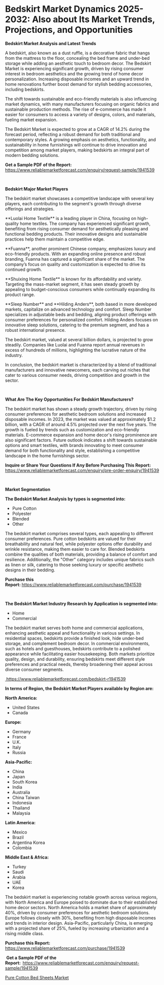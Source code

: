 <p><h1>Bedskirt Market Dynamics 2025-2032: Also about Its Market Trends, Projections, and Opportunities</h1></p><p><strong>Bedskirt Market Analysis and Latest Trends</strong></p>
<p><p>A bedskirt, also known as a dust ruffle, is a decorative fabric that hangs from the mattress to the floor, concealing the bed frame and under-bed storage while adding an aesthetic touch to bedroom decor. The Bedskirt Market is experiencing significant growth, driven by rising consumer interest in bedroom aesthetics and the growing trend of home decor personalization. Increasing disposable incomes and an upward trend in home renovations further boost demand for stylish bedding accessories, including bedskirts.</p><p>The shift towards sustainable and eco-friendly materials is also influencing market dynamics, with many manufacturers focusing on organic fabrics and sustainable production methods. The rise of e-commerce has made it easier for consumers to access a variety of designs, colors, and materials, fueling market expansion.</p><p>The Bedskirt Market is expected to grow at a CAGR of 14.2% during the forecast period, reflecting a robust demand for both traditional and contemporary styles. A growing emphasis on aesthetics, functionality, and sustainability in home furnishings will continue to drive innovation and competition among market players, making bedskirts an integral part of modern bedding solutions.</p></p>
<p><strong>Get a Sample PDF of the Report:&nbsp;</strong> <a href="https://www.reliablemarketforecast.com/enquiry/request-sample/1941539?utm_campaign=1105&utm_medium=2&utm_source=Github&utm_content=ia&utm_term=09022025&utm_id=bedskirt">https://www.reliablemarketforecast.com/enquiry/request-sample/1941539</a></p>
<p>&nbsp;</p>
<p><strong>Bedskirt Major Market Players</strong></p>
<p><p>The bedskirt market showcases a competitive landscape with several key players, each contributing to the segment's growth through diverse offerings and strategies. </p><p>**Luolai Home Textile** is a leading player in China, focusing on high-quality home textiles. The company has experienced significant growth, benefiting from rising consumer demand for aesthetically pleasing and functional bedding products. Their innovative designs and sustainable practices help them maintain a competitive edge.</p><p>**Fuanna**, another prominent Chinese company, emphasizes luxury and eco-friendly products. With an expanding online presence and robust branding, Fuanna has captured a significant share of the market. The company’s focus on quality and customization is expected to drive its continued growth.</p><p>**Shuixing Home Textile** is known for its affordability and variety. Targeting the mass-market segment, it has seen steady growth by appealing to budget-conscious consumers while continually expanding its product range. </p><p>**Sleep Number** and **Hilding Anders**, both based in more developed markets, capitalize on advanced technology and comfort. Sleep Number specializes in adjustable beds and bedding, aligning product offerings with consumer preferences for personalized comfort. Hilding Anders focuses on innovative sleep solutions, catering to the premium segment, and has a robust international presence.</p><p>The bedskirt market, valued at several billion dollars, is projected to grow steadily. Companies like Luolai and Fuanna report annual revenues in excess of hundreds of millions, highlighting the lucrative nature of the industry.</p><p>In conclusion, the bedskirt market is characterized by a blend of traditional manufacturers and innovative newcomers, each carving out niches that cater to various consumer needs, driving competition and growth in the sector.</p></p>
<p>&nbsp;</p>
<p><strong>What Are The Key Opportunities For Bedskirt Manufacturers?</strong></p>
<p><p>The bedskirt market has shown a steady growth trajectory, driven by rising consumer preferences for aesthetic bedroom solutions and increased disposable incomes. In 2023, the market was valued at approximately $1.2 billion, with a CAGR of around 4.5% projected over the next five years. The growth is fueled by trends such as customization and eco-friendly materials. E-commerce expansion and home decor's rising prominence are also significant factors. Future outlook indicates a shift towards sustainable options and smart textiles, with brands innovating to meet consumer demand for both functionality and style, establishing a competitive landscape in the home furnishings sector.</p></p>
<p><strong>Inquire or Share Your Questions If Any Before Purchasing This Report:</strong> <a href="https://www.reliablemarketforecast.com/enquiry/pre-order-enquiry/1941539?utm_campaign=1105&utm_medium=2&utm_source=Github&utm_content=ia&utm_term=09022025&utm_id=bedskirt">https://www.reliablemarketforecast.com/enquiry/pre-order-enquiry/1941539</a></p>
<p>&nbsp;</p>
<p><strong>Market Segmentation</strong></p>
<p><strong>The Bedskirt Market Analysis by types is segmented into:</strong></p>
<p><ul><li>Pure Cotton</li><li>Polyester</li><li>Blended</li><li>Other</li></ul></p>
<p><p>The bedskirt market comprises several types, each appealing to different consumer preferences. Pure cotton bedskirts are valued for their breathability and natural feel, while polyester options offer durability and wrinkle resistance, making them easier to care for. Blended bedskirts combine the qualities of both materials, providing a balance of comfort and resilience. Additionally, the "Other" category includes unique fabrics such as linen or silk, catering to those seeking luxury or specific aesthetic designs in their bedding.</p></p>
<p><strong>Purchase this Report:&nbsp;</strong><a href="https://www.reliablemarketforecast.com/purchase/1941539?utm_campaign=1105&utm_medium=2&utm_source=Github&utm_content=ia&utm_term=09022025&utm_id=bedskirt">https://www.reliablemarketforecast.com/purchase/1941539</a></p>
<p>&nbsp;</p>
<p><strong>The Bedskirt Market Industry Research by Application is segmented into:</strong></p>
<p><ul><li>Home</li><li>Commercial</li></ul></p>
<p><p>The bedskirt market serves both home and commercial applications, enhancing aesthetic appeal and functionality in various settings. In residential spaces, bedskirts provide a finished look, hide under-bed storage, and complement bedroom decor. In commercial environments, such as hotels and guesthouses, bedskirts contribute to a polished appearance while facilitating easier housekeeping. Both markets prioritize quality, design, and durability, ensuring bedskirts meet different style preferences and practical needs, thereby broadening their appeal across diverse consumer segments.</p></p>
<p><a href="https://www.reliablemarketforecast.com/bedskirt-r1941539?utm_campaign=1105&utm_medium=2&utm_source=Github&utm_content=ia&utm_term=09022025&utm_id=bedskirt">&nbsp;https://www.reliablemarketforecast.com/bedskirt-r1941539</a></p>
<p><strong>In terms of Region, the Bedskirt Market Players available by Region are:</strong></p>
<p>
    <p> <strong> North America: </strong>
        <ul>
            <li>United States</li>
            <li>Canada</li>
        </ul>
        </p> 
    <p> <strong> Europe: </strong>
        <ul>
            <li>Germany</li>
            <li>France</li>
            <li>U.K.</li>
            <li>Italy</li>
            <li>Russia</li>
        </ul>
        </p> 
    <p> <strong> Asia-Pacific: </strong>
        <ul>
            <li>China</li>
            <li>Japan</li>
            <li>South Korea</li>
            <li>India</li>
            <li>Australia</li>
            <li>China Taiwan</li>
            <li>Indonesia</li>
            <li>Thailand</li>
            <li>Malaysia</li>
        </ul>
        </p> 
    <p> <strong> Latin America: </strong>
        <ul>
            <li>Mexico</li>
            <li>Brazil</li>
            <li>Argentina Korea</li>
            <li>Colombia</li>
        </ul>
        </p> 
    <p> <strong> Middle East & Africa: </strong>
        <ul>
            <li>Turkey</li>
            <li>Saudi</li>
            <li>Arabia</li>
            <li>UAE</li>
            <li>Korea</li>
        </ul>
    </p>
    </p>
<p><p>The bedskirt market is experiencing notable growth across various regions, with North America and Europe poised to dominate due to their established home decor sectors. North America holds a market share of approximately 40%, driven by consumer preferences for aesthetic bedroom solutions. Europe follows closely with 30%, benefiting from high disposable incomes and trends in interior design. Asia-Pacific, particularly China, is emerging with a projected share of 25%, fueled by increasing urbanization and a rising middle class.</p></p>
<p><strong>Purchase this Report: </strong><a href="https://www.reliablemarketforecast.com/purchase/1941539?utm_campaign=1105&utm_medium=2&utm_source=Github&utm_content=ia&utm_term=09022025&utm_id=bedskirt">https://www.reliablemarketforecast.com/purchase/1941539</a></p>
<p>&nbsp;<strong>Get a Sample PDF of the Report:&nbsp;&nbsp;</strong><a href="https://www.reliablemarketforecast.com/enquiry/request-sample/1941539?utm_campaign=1105&utm_medium=2&utm_source=Github&utm_content=ia&utm_term=09022025&utm_id=bedskirt">https://www.reliablemarketforecast.com/enquiry/request-sample/1941539</a></p>
<p><strong></strong></p>
<p><p><a href="https://github.com/prosalinda88/Market-Research-Report-List-7/blob/main/pure-cotton-bed-sheets-market.md?utm_campaign=1105&utm_medium=2&utm_source=Github&utm_content=ia&utm_term=09022025&utm_id=bedskirt">Pure Cotton Bed Sheets Market</a></p></p>